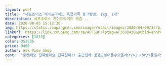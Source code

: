 ```yaml
---
layout: post 
title:  "셰프초이스 케이프라이드 육즙가득 동그랑땡, 1kg, 1개" 
description: 셰프초이스 케이프라이드 육즙 ..
date: 2020-08-05 15:12:30 
img: https://static.coupangcdn.com/image/retail/images/2020/04/09/17/5/1eb2aa72-0aff-4512-892c-7718b27941a8.jpg 
linkUrl: https://link.coupang.com/re/AFFSDP?lptag=AF3600438&subid=ahnPublicAsk&pageKey=1447467479&itemId=2493731844&vendorItemId=70486916972&traceid=V0-113-d786b0142a62ea39 
categories: [1012] 
color: 353535 
price: 9400 
author: Ask View Shop 
cont:  "로켓배송 진짜빨라요 진짜진짜!! 출근전에 냉장고넣어둘수있음<br/>1.<br/>품질<br/>1분 30초정도 돌려서 먹었는데 충분히 따끈!<br/>2.<br/>맛<br/>2봉지로 소분되어 있어서 깔끔하고 보관도 편리해요!<br/>ㅋㅋㅋㅋ아빠가 맛있다고 앞으로 여기서사자하셔서<br/>겉팩을 가위로 자르고 내용물을 꺼내니 얇은<br/>계란물 발라 구워도 좋을 것 같구요.<br/><br/>국수에 3개 곁들여주니 좋다고 합니다.<br/><br/>그동안 먹었던 시판하는 동그랑땡이 결코<br/>금방 없어지겠어요.<br/><br/>기름 가볍게 두루고 구워먹었는데, 에어프라이어로 구워서 먹거나 계란물 가볍게 적셔서 부쳐서 먹음 진짜 맛있을거 같아요.<br/><br/>기존의 비닐팩이 아니고 종이팩 입니다.<br/><br/>꺼냈을 때에 서로 달라붙어 떼어내기도 힘든데<br/>꼬맹이 때문에 미니 돈까스만 해주다가 이<br/>나중에 제사지내거나 캠핑갈때 재구매 해야겠어요!<br/>너무배고파서 후라이팬안쓰고 그냥 전자렌지에<br/>다른곳거 먹다가 이번에 한번 다른거 시켜보려고 주문했어요<br/>다른데보다 더 고기 많이들어있으니까 육식티라노인 저는<br/>덕분에 구매한 저도 기분이 좋네요<br/>도시락 반찬으로도 좋겠구요.<br/><br/>돼지고기 잡내 안나는게 진짜 최고네요 )<br/>또하나, 구워서 익혔는지 구운 흔적이 있어요.<br/><br/>렌지조리해도 육즙도 가득하고 탱탱한게 맘에들어요<br/>만들면 굽고나면 크기가 줄어들어요.<br/><br/>맛은 촉촉하고 부드럽고 찰기도 있어서 맛있어요!!<br/>맛있어요.<br/><br/>먹자마자 아빠 기다려.<br/> 하고 한접시 더돌려버림.<br/>.<br/><br/>별거 아닌데 기분이 좋은건 뭘까요?<br/>보통 1팩에 통으로 담겨있으면 냉동실에서<br/>보통 동그랑땡은 납작한데 도톰합니다.<br/><br/>비닐로 두팩으로 나뉘어져 있어요.<br/><br/>비벼서 먹으면 그게 또 별미라서 따로 몇개<br/>비빔냉면에 일부러 젖가랏으로 찢어 같이<br/>상품 맛 보고 남편의 반응이 궁금해 열무김치<br/>소분해서 담겨있으니 우리맘 어찌 알고<br/>시중에 나오는 동그랑땡들이랑 비교가 안됩니다.<br/><br/>식감도 좋고, 집에서 만들면 재료 씹는 맛이<br/>식감이 좋을 두께와 크기 입니다.<br/><br/>쑥갓 홍고추로 이쁘게 장식해서 구워도 크기가<br/>씹을 때에 육즙도 충분하고 보통 집에서<br/>아, 고기 몇퍼들어갔냐비교하다가 높은 고기함량에 놀라버렸구요<br/>아닙니다.<br/><br/>앞으로 여기서 시켜먹을래용 오래파세요!!!<br/>어쩐지 고기향이아니라 진짜 고기맛이나... <br/><br/>엥?<br/>오늘 새벽에 받았어요.<br/><br/>오늘 처음 먹어보고 시판하는 동땡 중에 갑<br/>옥냉면 집에 가면 동그랑땡을 따로 팔아요.<br/><br/>육즙때문에 엄청 탱탱해여 엄지척<br/>이거 아주 맘에 들어요.<br/><br/>이라고 예기하고 싶습니다.<br/><br/>이렇게 도톰한게 생 이라면 구울 때에 무리가<br/>이제 맛을 봐야지요.<br/><br/>일단 돼지고기 함량이 정말 높네요!<br/>있을텐데 편리하게 뎁혀먹으면 되겠어요.<br/><br/>좋은데 재료를 갈아서인지 그건 없구요.<br/><br/>주니 옛날생각 난다고<br/>커서 술안주 손님상에 올려도 좋겠어요.<br/><br/>커요.<br/><br/>쿠팡 프레시 아이스워터팩 같은 갈색 종이예요.<br/><br/>팬에 오일 두르고 약불에 구웠어요.<br/><br/>한번 익혀서인지 크기도 그대로 크고 두껍고<br/>한팩에 18236개.<br/><br/>한팩을 접시에 쏟았는데 크기와 두께가 일단<br/>허연것만 보다가 비주얼이 좋습니다.<br/><br/>호기심에 키친타올 깔고 줄자로 재봤네요.<br/><br/>" 
---
```


